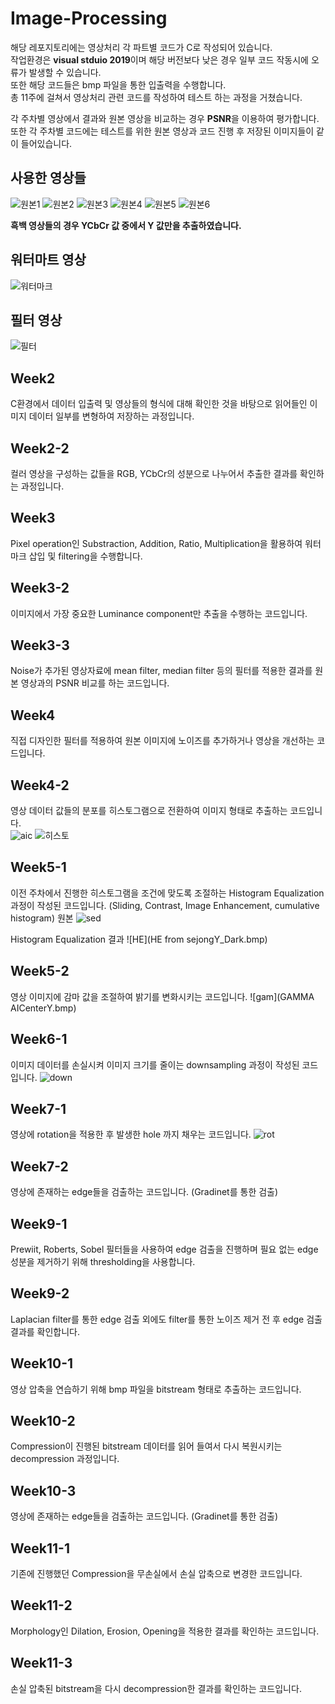 # Image-Processing

해당 레포지토리에는 영상처리 각 파트별 코드가 C로 작성되어 있습니다.  
작업환경은 **visual stduio 2019**이며 해당 버전보다 낮은 경우 일부 코드 작동시에 오류가 발생할 수 있습니다.  
또한 해당 코드들은 bmp 파일을 통한 입출력을 수행합니다.  
총 11주에 걸쳐서 영상처리 관련 코드를 작성하여 테스트 하는 과정을 거쳤습니다.

각 주차별 영상에서 결과와 원본 영상을 비교하는 경우 **PSNR**을 이용하여 평가합니다.  
또한 각 주차별 코드에는 테스트를 위한 원본 영상과 코드 진행 후 저장된 이미지들이 같이 들어있습니다.  

사용한 영상들
-----------
![원본1](rsult/AICenter.bmp)
![원본2](AICenterY_128X128.bmp)
![원본3](AICenterY_CombinedNoise.bmp)
![원본4](AICenterY_Dark.bmp)
![원본5](GateY.bmp)
![원본6](GateY_128X128.bmp)

**흑백 영상들의 경우 YCbCr 값 중에서 Y 값만을 추출하였습니다.**

워터마트 영상
-----------
![워터마크](SejongMark.bmp)

필터 영상
-----------
![필터](FilteringMask.bmp)


Week2
-----------
C환경에서 데이터 입출력 및 영상들의 형식에 대해 확인한 것을 바탕으로 읽어들인 이미지 데이터 일부를 변형하여 저장하는 과정입니다.  

Week2-2
-----------
컬러 영상을 구성하는 값들을 RGB, YCbCr의 성분으로 나누어서 추출한 결과를 확인하는 과정입니다.  

Week3
-----------
Pixel operation인 Substraction, Addition, Ratio, Multiplication을 활용하여 워터마크 삽입 및 filtering을 수행합니다. 

Week3-2
-----------
이미지에서 가장 중요한 Luminance component만 추출을 수행하는 코드입니다.

Week3-3
-----------
Noise가 추가된 영상자료에 mean filter, median filter 등의 필터를 적용한 결과를 원본 영상과의 PSNR 비교를 하는 코드입니다.

Week4
-----------
직접 디자인한 필터를 적용하여 원본 이미지에 노이즈를 추가하거나 영상을 개선하는 코드입니다. 

Week4-2
-----------
영상 데이터 값들의 분포를 히스토그램으로 전환하여 이미지 형태로 추출하는 코드입니다.  
![aic](AICenterY.bmp)
![히스토](OutputHisto.bmp)

Week5-1
-----------
이전 주차에서 진행한 히스토그램을 조건에 맞도록 조절하는 Histogram Equalization 과정이 작성된 코드입니다. (Sliding, Contrast, Image Enhancement, cumulative histogram)
원본
![sed](sejongDarkY.bmp)

Histogram Equalization 결과
![HE](HE from sejongY_Dark.bmp)

Week5-2
-----------
영상 이미지에 감마 값을 조절하여 밝기를 변화시키는 코드입니다.
![gam](GAMMA AICenterY.bmp)

Week6-1
-----------
이미지 데이터를 손실시켜 이미지 크기를 줄이는 downsampling 과정이 작성된 코드입니다.
![down](Downsampledoutput.bmp)

Week7-1
-----------
영상에 rotation을 적용한 후 발생한 hole 까지 채우는 코드입니다.
![rot](rot.bmp)

Week7-2
-----------
영상에 존재하는 edge들을 검출하는 코드입니다. (Gradinet를 통한 검출)


Week9-1
-----------
Prewiit, Roberts, Sobel 필터들을 사용하여 edge 검출을 진행하며 필요 없는 edge 성분을 제거하기 위해 thresholding을 사용합니다.

Week9-2
-----------
Laplacian filter를 통한 edge 검출 외에도 filter를 통한 노이즈 제거 전 후 edge 검출 결과를 확인합니다.

Week10-1
-----------
영상 압축을 연습하기 위해 bmp 파일을 bitstream 형태로 추출하는 코드입니다.

Week10-2
-----------
Compression이 진행된 bitstream 데이터를 읽어 들여서 다시 복원시키는 decompression 과정입니다.

Week10-3
-----------
영상에 존재하는 edge들을 검출하는 코드입니다. (Gradinet를 통한 검출)

Week11-1
-----------
기존에 진행했던 Compression을 무손실에서 손실 압축으로 변경한 코드입니다.

Week11-2
-----------
Morphology인 Dilation, Erosion, Opening을 적용한 결과를 확인하는 코드입니다.

Week11-3
-----------
손실 압축된 bitstream을 다시 decompression한 결과를 확인하는 코드입니다.
